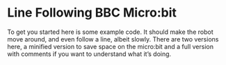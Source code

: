 # Line Following BBC Micro:bit

To get you started here is some example code. It should make the robot move around, and even follow a line, albeit slowly. There are two versions here, a minified version to save space on the micro:bit and a full version with comments if you want to understand what it’s doing.
